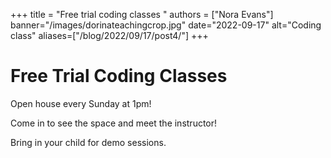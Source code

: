 +++
title = "Free trial coding classes "
authors = ["Nora Evans"]
banner="/images/dorinateachingcrop.jpg"
date="2022-09-17"
alt="Coding class"
aliases=["/blog/2022/09/17/post4/"]
+++

# Free Trial Coding Classes

Open house every Sunday at 1pm! 

Come in to see the space and meet the instructor!

Bring in your child for demo sessions.





